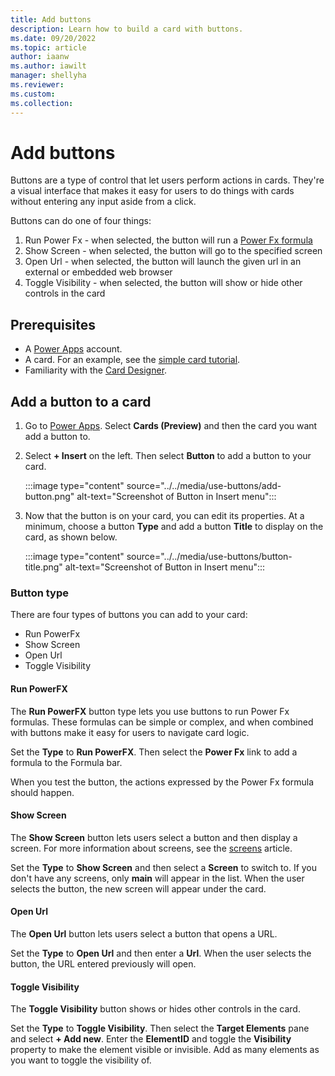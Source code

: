 ```yaml
---
title: Add buttons
description: Learn how to build a card with buttons.
ms.date: 09/20/2022
ms.topic: article
author: iaanw
ms.author: iawilt
manager: shellyha
ms.reviewer: 
ms.custom: 
ms.collection: 
---
```


# Add buttons

Buttons are a type of control that let users perform actions in cards. They're a visual interface that makes it easy for users to do things with cards without entering any input aside from a click.

Buttons can do one of four things:

1. Run Power Fx - when selected, the button will run a [Power Fx formula](../power-fx/intro-to-pfx.md)
1. Show Screen - when selected, the button will go to the specified screen
1. Open Url - when selected, the button will launch the given url in an external or embedded web browser
1. Toggle Visibility - when selected, the button will show or hide other controls in the card

## Prerequisites

- A [Power Apps](https://powerapps.microsoft.com/) account.
- A card. For an example, see the [simple card tutorial](../../tutorials/hello-world-card.md).
- Familiarity with the [Card Designer](../../make-a-card/designer-overview.md).

## Add a button to a card

1. Go to [Power Apps](https://powerapps.microsoft.com/). Select **Cards (Preview)** and then the card you want add a button to.
1. Select **+ Insert** on the left. Then select **Button** to add a button to your card.

    :::image type="content" source="../../media/use-buttons/add-button.png" alt-text="Screenshot of Button in Insert menu":::
1. Now that the button is on your card, you can edit its properties. At a minimum, choose a button **Type** and add a button **Title** to display on the card, as shown below.

    :::image type="content" source="../../media/use-buttons/button-title.png" alt-text="Screenshot of Button in Insert menu":::

### Button type

There are four types of buttons you can add to your card:

- Run PowerFx
- Show Screen
- Open Url
- Toggle Visibility

#### Run PowerFX

The **Run PowerFX** button type lets you use buttons to run Power Fx formulas. These formulas can be simple or complex, and when combined with buttons make it easy for users to navigate card logic.

Set the **Type** to **Run PowerFX**. Then select the **Power Fx** link to add a formula to the Formula bar.

When you test the button, the actions expressed by the Power Fx formula should happen.

#### Show Screen

The **Show Screen** button lets users select a button and then display a screen. For more information about screens, see the [screens](../screens/use-screens.md) article.

Set the **Type** to **Show Screen** and then select a **Screen** to switch to. If you don't have any screens, only **main** will appear in the list. When the user selects the button, the new screen will appear under the card.

#### Open Url

The **Open Url** button lets users select a button that opens a URL.

Set the **Type** to **Open Url** and then enter a **Url**. When the user selects the button, the URL entered previously will open.

#### Toggle Visibility

The **Toggle Visibility** button shows or hides other controls in the card.

Set the **Type** to **Toggle Visibility**. Then select the **Target Elements** pane and select **+ Add new**. Enter the **ElementID** and toggle the **Visibility** property to make the element visible or invisible. Add as many elements as you want to toggle the visibility of.

